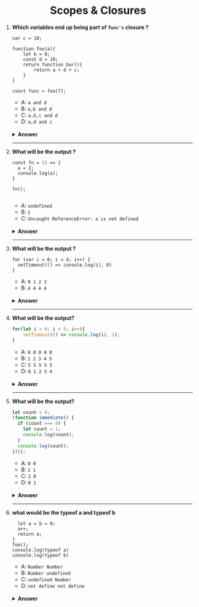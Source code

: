 <div align="center">
  <h1>Scopes & Closures</h1>
</div>

<ol>
<li>

**Which variables end up being part of `func's` closure ?**

```JS
var c = 10;

function foo(a){
    let b = 8;
    const d = 10;
    return function bar(){
        return a + d + c;
    }
}

const func = foo(7);
```

-   A: `a and d`
-   B: `a,b and d`
-   C: `a,b,c and d`
-   D: `a,d and c`

<br/>

<details>
<summary><b>Answer</b></summary>
<p>

#### Option: A

</p>
</details>

</li>

---

<li>

**What will be the output ?**

```JS
const fn = () => {
  a = 2;
  console.log(a);
}

fn();


```

-   A: `undefined`
-   B: `2`
-   C: `Uncaught ReferenceError: a is not defined`

<br/>

<details>
<summary><b>Answer</b></summary>
<p>

#### Option: B

</p>
</details>
</li>
 
  ---

<li>

**What will be the output ?**

```JS
for (var i = 0; i < 4; i++) {
  setTimeout(() => console.log(i), 0)
}

```

-   A: `0 1 2 3`
-   B: `4 4 4 4`

<br/>

<details>
<summary><b>Answer</b></summary>
<p>

#### Option: B

</p>
</details>
</li>

---

<li>

**What will be the output?**

```JavaScript
for(let i = 0; i < 5; i++){
    setTimeout(() => console.log(i), 1);
}
```

-   A: `0 0 0 0 0`
-   B: `1 2 3 4 5`
-   C: `5 5 5 5 5`
-   D: `0 1 2 3 4`

<br/>

<details>
<summary><b>Answer</b></summary>

<p>

#### Option: D

</p>

</details>

</li>

  
---

<li>

**What will be the output?**

```JavaScript
let count = 0;
(function immediate() {
  if (count === 0) {
    let count = 1;
    console.log(count);
  }
  console.log(count);
})();
```

-   A: `0 0`
-   B: `1 1`
-   C: `1 0`
-   D: `0 1`

<br/>

<details>
<summary><b>Answer</b></summary>

<p>

#### Option: C

</p>

</details>

</li>

---

<li>

**what would be the typeof a and typeof b**

```function foo() {
  let a = b = 0;
  a++;
  return a;
}
foo();
console.log(typeof a)
console.log(typeof b)
````
  
-   A: `Number Number`
-   B: `Number undefined`
-   C: `undefined Number`
-   D: `not define not define`

<br/>
  
  <details>
<summary><b>Answer</b></summary>

<p>

#### Option: C

</p>

</details>

</li>
</ol>

